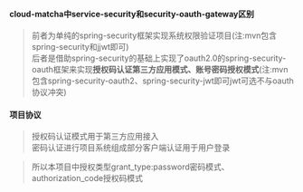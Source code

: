 ####  cloud-matcha中service-security和security-oauth-gateway区别  

> 前者为单纯的spring-security框架实现系统权限验证项目(注:mvn包含spring-security和jjwt即可)  
后者是借助spring-security的基础上实现了oauth2.0的spring-security-oauth框架来实现**授权码认证第三方应用模式、账号密码授权模式**(注:mvn包含spring-security-oauth2、spring-security-jwt即可jwt可选不与oauth协议冲突)


#### 项目协议  

> 授权码认证模式用于第三方应用接入  
密码认证进行项目系统组成部分客户端认证用于用户登录  

> 所以本项目中授权类型grant_type:password密码模式、authorization_code授权码模式